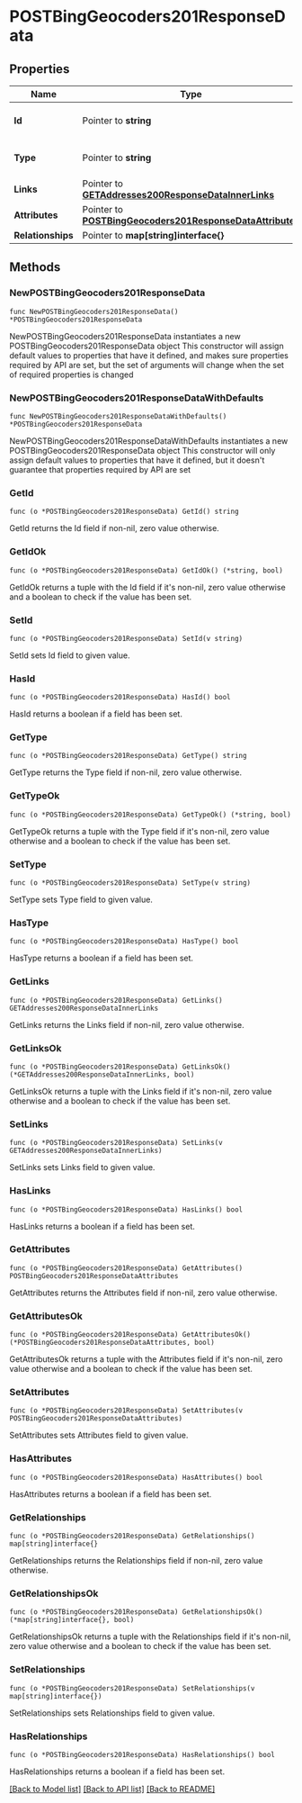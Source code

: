 # POSTBingGeocoders201ResponseData

## Properties

Name | Type | Description | Notes
------------ | ------------- | ------------- | -------------
**Id** | Pointer to **string** | The resource&#39;s id | [optional] 
**Type** | Pointer to **string** | The resource&#39;s type | [optional] [default to "bing_geocoders"]
**Links** | Pointer to [**GETAddresses200ResponseDataInnerLinks**](GETAddresses200ResponseDataInnerLinks.md) |  | [optional] 
**Attributes** | Pointer to [**POSTBingGeocoders201ResponseDataAttributes**](POSTBingGeocoders201ResponseDataAttributes.md) |  | [optional] 
**Relationships** | Pointer to **map[string]interface{}** |  | [optional] 

## Methods

### NewPOSTBingGeocoders201ResponseData

`func NewPOSTBingGeocoders201ResponseData() *POSTBingGeocoders201ResponseData`

NewPOSTBingGeocoders201ResponseData instantiates a new POSTBingGeocoders201ResponseData object
This constructor will assign default values to properties that have it defined,
and makes sure properties required by API are set, but the set of arguments
will change when the set of required properties is changed

### NewPOSTBingGeocoders201ResponseDataWithDefaults

`func NewPOSTBingGeocoders201ResponseDataWithDefaults() *POSTBingGeocoders201ResponseData`

NewPOSTBingGeocoders201ResponseDataWithDefaults instantiates a new POSTBingGeocoders201ResponseData object
This constructor will only assign default values to properties that have it defined,
but it doesn't guarantee that properties required by API are set

### GetId

`func (o *POSTBingGeocoders201ResponseData) GetId() string`

GetId returns the Id field if non-nil, zero value otherwise.

### GetIdOk

`func (o *POSTBingGeocoders201ResponseData) GetIdOk() (*string, bool)`

GetIdOk returns a tuple with the Id field if it's non-nil, zero value otherwise
and a boolean to check if the value has been set.

### SetId

`func (o *POSTBingGeocoders201ResponseData) SetId(v string)`

SetId sets Id field to given value.

### HasId

`func (o *POSTBingGeocoders201ResponseData) HasId() bool`

HasId returns a boolean if a field has been set.

### GetType

`func (o *POSTBingGeocoders201ResponseData) GetType() string`

GetType returns the Type field if non-nil, zero value otherwise.

### GetTypeOk

`func (o *POSTBingGeocoders201ResponseData) GetTypeOk() (*string, bool)`

GetTypeOk returns a tuple with the Type field if it's non-nil, zero value otherwise
and a boolean to check if the value has been set.

### SetType

`func (o *POSTBingGeocoders201ResponseData) SetType(v string)`

SetType sets Type field to given value.

### HasType

`func (o *POSTBingGeocoders201ResponseData) HasType() bool`

HasType returns a boolean if a field has been set.

### GetLinks

`func (o *POSTBingGeocoders201ResponseData) GetLinks() GETAddresses200ResponseDataInnerLinks`

GetLinks returns the Links field if non-nil, zero value otherwise.

### GetLinksOk

`func (o *POSTBingGeocoders201ResponseData) GetLinksOk() (*GETAddresses200ResponseDataInnerLinks, bool)`

GetLinksOk returns a tuple with the Links field if it's non-nil, zero value otherwise
and a boolean to check if the value has been set.

### SetLinks

`func (o *POSTBingGeocoders201ResponseData) SetLinks(v GETAddresses200ResponseDataInnerLinks)`

SetLinks sets Links field to given value.

### HasLinks

`func (o *POSTBingGeocoders201ResponseData) HasLinks() bool`

HasLinks returns a boolean if a field has been set.

### GetAttributes

`func (o *POSTBingGeocoders201ResponseData) GetAttributes() POSTBingGeocoders201ResponseDataAttributes`

GetAttributes returns the Attributes field if non-nil, zero value otherwise.

### GetAttributesOk

`func (o *POSTBingGeocoders201ResponseData) GetAttributesOk() (*POSTBingGeocoders201ResponseDataAttributes, bool)`

GetAttributesOk returns a tuple with the Attributes field if it's non-nil, zero value otherwise
and a boolean to check if the value has been set.

### SetAttributes

`func (o *POSTBingGeocoders201ResponseData) SetAttributes(v POSTBingGeocoders201ResponseDataAttributes)`

SetAttributes sets Attributes field to given value.

### HasAttributes

`func (o *POSTBingGeocoders201ResponseData) HasAttributes() bool`

HasAttributes returns a boolean if a field has been set.

### GetRelationships

`func (o *POSTBingGeocoders201ResponseData) GetRelationships() map[string]interface{}`

GetRelationships returns the Relationships field if non-nil, zero value otherwise.

### GetRelationshipsOk

`func (o *POSTBingGeocoders201ResponseData) GetRelationshipsOk() (*map[string]interface{}, bool)`

GetRelationshipsOk returns a tuple with the Relationships field if it's non-nil, zero value otherwise
and a boolean to check if the value has been set.

### SetRelationships

`func (o *POSTBingGeocoders201ResponseData) SetRelationships(v map[string]interface{})`

SetRelationships sets Relationships field to given value.

### HasRelationships

`func (o *POSTBingGeocoders201ResponseData) HasRelationships() bool`

HasRelationships returns a boolean if a field has been set.


[[Back to Model list]](../README.md#documentation-for-models) [[Back to API list]](../README.md#documentation-for-api-endpoints) [[Back to README]](../README.md)


